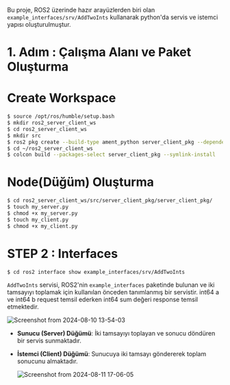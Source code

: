 Bu proje, ROS2 üzerinde hazır arayüzlerden biri olan `example_interfaces/srv/AddTwoInts` kullanarak python'da servis ve istemci yapısı oluşturulmuştur.

# 1. Adım  : Çalışma Alanı ve Paket Oluşturma
# Create Workspace
```bash
$ source /opt/ros/humble/setup.bash
$ mkdir ros2_server_client_ws
$ cd ros2_server_client_ws
$ mkdir src
$ ros2 pkg create --build-type ament_python server_client_pkg --dependencies rclpy 
$ cd ~/ros2_server_client_ws
$ colcon build --packages-select server_client_pkg --symlink-install


```
# Node(Düğüm) Oluşturma
```bash
$ cd ros2_server_client_ws/src/server_client_pkg/server_client_pkg/
$ touch my_server.py
$ chmod +x my_server.py
$ touch my_client.py
$ chmod +x my_client.py

```

# STEP 2 : Interfaces
```bash
$ cd ros2 interface show example_interfaces/srv/AddTwoInts

```

`AddTwoInts` servisi, ROS2'nin `example_interfaces` paketinde bulunan ve iki tamsayıyı toplamak için kullanılan önceden tanımlanmış bir servistir. int64 a ve int64 b request temsil ederken int64 sum değeri response temsil etmektedir.

![Screenshot from 2024-08-10 13-54-03](https://github.com/user-attachments/assets/94214e2a-b516-4bff-b5a4-668d1a97ae0b)

- **Sunucu (Server) Düğümü**: İki tamsayıyı toplayan ve sonucu döndüren bir servis sunmaktadır.
- **İstemci (Client) Düğümü**: Sunucuya iki tamsayı göndererek toplam sonucunu almaktadır.

  ![Screenshot from 2024-08-11 17-06-05](https://github.com/user-attachments/assets/f4090cba-715c-4a04-94aa-dbecb4429197)


 

  
